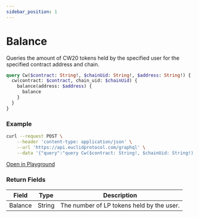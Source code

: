 ```yaml
---
sidebar_position: 1
---
```


# Balance

Queries the amount of CW20 tokens held by the specified user for the specified contract address and chain.

```graphql
query Cw($contract: String!, $chainUid: String!, $address: String!) {
  cw(contract: $contract, chain_uid: $chainUid) {
    balance(address: $address) {
      balance
    }
  }
}
```

### Example

```bash
curl --request POST \
    --header 'content-type: application/json' \
    --url 'https://api.euclidprotocol.com/graphql' \
    --data '{"query":"query Cw($contract: String!, $chainUid: String!) {\n  cw(contract: $contract, chain_uid: $chainUid) {\n    token_info {\n      name\n      symbol\n      decimals\n      total_supply\n    }\n  }\n}","variables":{"contract":"nibi16wdq5rux5p2fd7kyv2fq0yxus7z3axtm509w6f97fs0an9lemmdstzg69p","chainUid":"nibiru"}}'
```
[Open in Playground](https://api.euclidprotocol.com/?explorerURLState=N4IgJg9gxgrgtgUwHYBcQC4QEcYIE4CeABAMIDuAFACRQSp4CGUK6RAyingJZIDmAhABoiNABYMeAVS5hWHbn34BKIsAA6SIkSiVa9JixF7OB4VHE8A%2BjBmsxEpNLAr1mrURQQA1sks8AZhCqGu7uSAyIIaFEAM4EcABGEAA2UaFgCFBccAzJMWnunii5ljEwAA7lyQQFAL5R9Ui1IIIgAG4M3AwJyQgxGCCuWmogxozMI6wjSFwJXACMAGxkYFgArHgwAB5r5QBM-mAA7F4EbQdYAAwEWzAxRwBeAMwMWyhwa5cAnGSL-l9HfwxS4MJBfXpwOBgGIoB68RZfcojQRREbmBxOSZEaazLibZEaZq1IA)

### Return Fields

| Field         | Type   | Description                                     |
|---------------|--------|-------------------------------------------------|
| Balance   | String    | The number of LP tokens held by the user.    |
